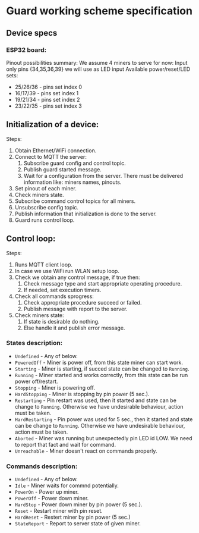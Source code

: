 # Guard working scheme specification
## Device specs
### ESP32 board:
Pinout possibilities summary: 
We assume 4 miners to serve for now:
Input only pins {34,35,36,39} we will use as LED input
Available power/reset/LED sets:
* 25/26/36 - pins set index 0
* 16/17/39 - pins set index 1
* 19/21/34 - pins set index 2
* 23/22/35 - pins set index 3

## Initialization of a device:
Steps:
1. Obtain Ethernet/WiFi connection.
2. Connect to MQTT the server:
    1. Subscribe guard config and control topic.
    2. Publish guard started message.
    3. Wait for a configuration from the server. There must be delivered information like: miners names, pinouts.
3. Set pinout of each miner.
4. Check miners state.
5. Subscribe command control topics for all miners.
6. Unsubscribe config topic.
7. Publish information that initialization is done to the server.
8. Guard runs control loop.

## Control loop:
Steps:
1. Runs MQTT client loop.
2. In case we use WiFi run WLAN setup loop.
3. Check we obtain any control message, if true then:
    1. Check message type and start appropriate operating procedure.
    2. If needed, set execution timers.
4. Check all commands sprogress:
    1. Check appropriate procedure succeed or failed.
    2. Publish message with report to the server.
5. Check miners state:
    1. If state is desirable do nothing.
    2. Else handle it and publish error message.

### States description:
- `Undefined` - Any of below.
- `PoweredOff` - Miner is power off, from this state miner can start work.
- `Starting` - Miner is starting, if succed state can be changed to `Running`.
- `Running` - Miner started and works correctly, from this state can be run power off/restart.
- `Stopping` - Miner is powering off.
- `HardStopping` - Miner is stopping by pin power (5 sec.).
- `Restarting` - Pin restart was used, then it started and state can be change to `Running`. Otherwise we have undesirable behaviour, action must be taken.
- `HardRestarting` - Pin power was used for 5 sec., then it started and state can be change to `Running`. Otherwise we have undesirable behaviour, action must be taken.
- `Aborted` - Miner was running but unexpectedly pin LED id LOW. We need to report that fact and wait for command.
- `Unreachable` - Miner doesn't react on commands properly.

### Commands description:
- `Undefined` - Any of below.
- `Idle` - Miner waits for commnd potentially. 
- `PowerOn` - Power up miner.
- `PowerOff` - Power down miner.
- `HardStop` - Power down miner by pin power (5 sec.).
- `Reset` - Restart miner with pin reset.
- `HardReset` - Restert miner by pin power (5 sec.)
- `StateReport` - Report to server state of given miner.

